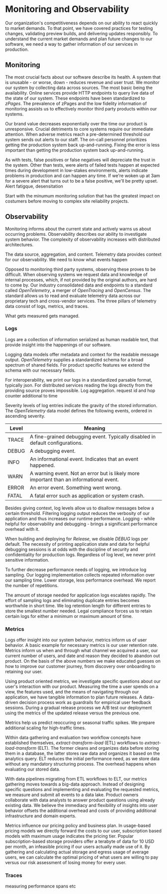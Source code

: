 # Monitoring and Observability

Our organization's competitiveness depends on our ability to react quickly to market demands. To that point, we have covered practices for testing changes, validating preview builds, and delivering updates responsibly. To understand the current market demands and plan future changes to our software, we need a way to gather information of our services in production.

## Monitoring

The most crucial facts about our software describe its health. A system that is unusable - or worse, down - reduces revenue and user trust. We monitor our system by collecting data across sources. The most basic being the availability. Online services provide HTTP endpoints to query live data of the state of our system. These endpoints have been standardized to *zPages*. The prevalence of zPages and the low fidelity information of monitoring assists us to effectively monitor third party products within our systems.

Our brand value decreases exponentially over the time our product is unresponsive. Crucial detriments to core systems require our immediate attention. When adverse metrics reach a pre-determined threshold our system sends out alerts to our staff. The on-call personnel prioritizes getting the production system back up-and-running. Fixing the error is less important than getting the production system back up-and-running.

As with tests, false positives or false negatives will depreciate the trust in the system. Other than tests, were alerts of failed tests happen at expected times during development in low-stakes environments, alerts indicate problems in production and can happen any time. If we're woken up at 3am for a severe alert that turns out to be a false positive, we'll be pretty upset. Alert fatigque, desensitation

Start with the minumum monitoring solution that has the greatest impact on costumers before moving to complex site reliability projects.

## Observability

Monitoring informs about the current state and actively warns us about occurring problems. Observability describes our ability to investigate system behavior. The complexity of observability increases with distributed architectures.

The data source, aggregation, and content. Telemetry data provides context for our observability. We need to know what events happen 

Opposed to monitoring third party systems, observing these proves to be difficult. When observing systems we request data and knowledge of internal processes, which, if not provided by the original authors, are hard to come by. Our industry consolidated data and endpoints to a standard called *OpenTelemetry*, a merger of *OpenTracing* and *OpenCensus*. The standard allows us to read and evaluate telemetry data across our proprietary tech and cross-vendor services. The three pillars of telemetry data consist of logs, metrics, and traces.

What gets measured gets managed.

### Logs

Logs are a collection of information serialized as human readable text, that provide insight into the happenings of our software.

Logging data models offer metadata and context for the readable message output. *OpenTelemetry* supplies a standardized schema for a broad spectrum of shared fields. For product specific features we extend the schema with our necessary fields.

For interoperability, we print our logs in a standardized parsable format, typically json. For distributed services reading the logs directly from the providing source proves impossible. Log aggregation. request id and hop counter additional to time

Severity levels of log entries indicate the gravity of the stored information. The *OpenTelemetry* data model defines the following events, ordered in ascending severity.

Level | Meaning
----- | -------
TRACE | A fine-grained debugging event. Typically disabled in default configurations.
DEBUG | A debugging event.
INFO  | An informational event. Indicates that an event happened.
WARN  | A warning event. Not an error but is likely more important than an informational event.
ERROR | An error event. Something went wrong.
FATAL | A fatal error such as application or system crash.

Besides giving context, log levels allow us to disallow messages below a certain threshold. Filtering logging output reduces the verbosity of our application and thus increases our runtime performance. Logging - while helpful for observability and debugging - brings a significant performance overhead with it.

When building and deploying for *Release*, we disable *DEBUG* logs per default. The necessity of printing application state and data for helpful debugging sessions is at odds with the discipline of security and confidentiality for production logs. Regardless of log level, we never print sensitive information.

To further decrease performance needs of logging, we introduce log sampling. Our logging implementation collects repeated information over our sampling time. Lower storage, less performance overhead. We report the number of repetitions.

The amount of storage needed for application logs escalates rapidly. The effort of sampling logs and eliminating duplicate entries becomes worthwhile in short time. We log retention length for different entries to store the smallest number needed. Legal compliance forces us to retain certain logs for either a minimum or maximum amount of time.

### Metrics

Logs offer insight into our system behavior, metrics inform us of user behavior. A basic example for necessary metrics is our user retention rate. Metrics inform us when and through what channel we acquired a user, our current number of users, and date and reason they decided to abandon out product. On the basis of the above numbers we make educated guesses on how to improve our customer journey, from discovery over onboarding to retaining our user.

Using product oriented metrics, we investigate specific questions about our user's interaction with our product. Measuring the time a user spends on a view, the features used, and the means of navigating through our application, we have tangible information to plan future releases. A data-driven decision process work as guardrails for empirical user feedback sessions. During a gradual release process we A/B test our deployment using the metrics of the updated release versus the previous one.

Metrics help us predict reoccuring or seasonal traffic spikes. We prepare additional scaling for high-traffic times.

Within data gathering and evaluation two workflow concepts have established themselves, *extract-transform-load* (ETL) workflows to *extract-load-transform* (ELT). The former cleans and organizes data before storing them in a database, the latter stores raw data and organizes it based on the analytics query. ELT reduces the initial performance need, as we store data without any mandatory structuring process. The overhead happens when evaluating our stored data.

With data pipelines migrating from ETL workflows to ELT, our metrics gathering moves towards a big-data approach. Instead of designing specific questions and implementing and evaluating the requested metrics, we measure and submit all events to a data lake. Product owners collaborate with data analysts to answer product questions using already existing data. We believe the immediacy and flexibility of insights into user behavior offsets the additional overhead and costs of providing additional infrastructure and domain experts.

Metrics influence our pricing policy and business plan. In usage-based pricing models we directly forward the costs to our user, subscription based models with maximum usage indicates the pricing tier. Popular subscription-based storage providers offer a terabyte of data for 10 USD per month, an infeasible pricing if our users actually made use of it. By gathering and calculating actual storage and egress usage of average users, we can calculate the optimal pricing of what users are willing to pay versus our risk assessment of losing money for every user.

### Traces

measuring performance spans etc
